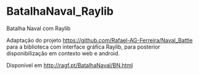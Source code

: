 # BatalhaNaval_Raylib
Batalha Naval com Raylib

Adaptação do projeto https://github.com/Rafael-AG-Ferreira/Naval_Battle para a biblioteca com interface gráfica Raylib, para posterior disponibilização em contexto web e android.

Disponível em http://ragf.pt/BatalhaNaval/BN.html